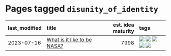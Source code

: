 # Pages tagged `disunity_of_identity`

|last_modified|title|est. idea maturity|tags
|:---|:---|---:|:---|
|2023-07-16|[What is it like to be NASA?](../what_is_it_like_to_be_nasa.md)|7998|[![](https://img.shields.io/badge/tag-disunity_of_identity-1661bc)](../tags/disunity_of_identity.md) [![](https://img.shields.io/badge/tag-organization_as_entity-296bb1)](../tags/organization_as_entity.md) [![](https://img.shields.io/badge/tag-philosophy-fe4dc)](../tags/philosophy.md) [![](https://img.shields.io/badge/tag-society_of_mind-606780)](../tags/society_of_mind.md) [![](https://img.shields.io/badge/tag-theory_of_mind-9a9fc4)](../tags/theory_of_mind.md)|